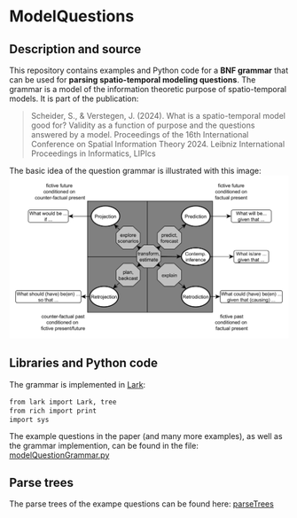 # ModelQuestions
 
## Description and source
This repository contains examples and Python code for a **BNF grammar** that can be used for **parsing spatio-temporal modeling questions**. The grammar is a model of the information theoretic purpose of spatio-temporal models. It is part of the publication: 
> Scheider, S., & Verstegen, J. (2024). What is a spatio-temporal model good for? Validity as a function of purpose and the questions answered by a model. Proceedings of the 16th International Conference on Spatial Information Theory 2024. Leibniz International Proceedings in Informatics, LIPIcs

The basic idea of the question grammar is illustrated with this image:
![question model](questionmodel.png)

## Libraries and Python code
The grammar is implemented in [Lark](https://github.com/lark-parser/lark): 
```
from lark import Lark, tree
from rich import print
import sys
```
The example questions in the paper (and many more examples), as well as the grammar implemention, can be found in the file:
[modelQuestionGrammar.py](modelQuestionGrammar.py)

## Parse trees
The parse trees of the exampe questions can be found here:
[parseTrees](parseTrees/)
